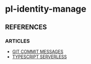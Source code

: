 # pl-identity-manage

## REFERENCES

### ARTICLES

- [GIT COMMIT MESSAGES](https://remarkablemark.org/blog/2019/05/29/git-husky-commitlint)
- [TYPESCRIPT SERVERLESS](https://codetain.com/blog/lambda-in-typescript-with-serverless-framework)